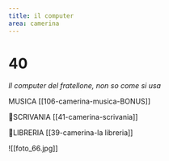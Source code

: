 ```yaml
---
title: il computer
area: camerina
---
```

# 40
_Il computer del fratellone, non so come si usa_

MUSICA [[106-camerina-musica-BONUS]]

👀SCRIVANIA [[41-camerina-scrivania]]

👀LIBRERIA [[39-camerina-la libreria]]

![[foto_66.jpg]]
